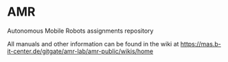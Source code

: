 # AMR
Autonomous Mobile Robots assignments repository

All manuals and other information can be found in the wiki at https://mas.b-it-center.de/gitgate/amr-lab/amr-public/wikis/home